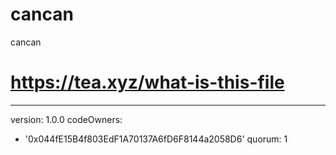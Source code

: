 # cancan
cancan
# https://tea.xyz/what-is-this-file
---
version: 1.0.0
codeOwners:
  - '0x044fE15B4f803EdF1A70137A6fD6F8144a2058D6'
quorum: 1
